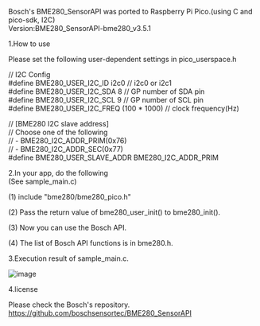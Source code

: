 Bosch's BME280_SensorAPI was ported to Raspberry Pi Pico.(using C and pico-sdk, I2C)  
Version:BME280_SensorAPI-bme280_v3.5.1  
  
1.How to use  
  
Please set the following user-dependent settings in pico_userspace.h  

// I2C Config  
#define BME280_USER_I2C_ID      i2c0         // i2c0 or i2c1  
#define BME280_USER_I2C_SDA     8            // GP number of SDA pin  
#define BME280_USER_I2C_SCL     9            // GP number of SCL pin  
#define BME280_USER_I2C_FREQ    (100 * 1000) // clock frequency(Hz)  
  
// [BME280 I2C slave address]  
// Choose one of the following  
// - BME280_I2C_ADDR_PRIM(0x76)  
// - BME280_I2C_ADDR_SEC(0x77)  
#define BME280_USER_SLAVE_ADDR  BME280_I2C_ADDR_PRIM    
  
  
2.In your app, do the following  
  (See sample_main.c)  
  
(1) include "bme280/bme280_pico.h"  

(2) Pass the return value of bme280_user_init() to bme280_init().  

(3) Now you can use the Bosch API.  

(4) The list of Bosch API functions is in bme280.h.    
  
3.Execution result of sample_main.c.  
  
![image](https://github.com/shiomachisoft/BME280_API_pico/assets/172953847/daba6c32-7da9-486e-b786-7eaba6f6c6fa)

4.license    
  
Please check the Bosch's repository.  
https://github.com/boschsensortec/BME280_SensorAPI
